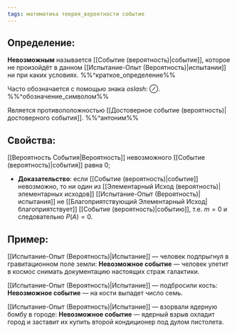 ```yaml
---
tags: математика теория_вероятности событие
---
```

## Определение:
**Невозможным** называется [[Событие (вероятность)|событие]], которое не произойдёт в данном [[Испытание-Опыт (Вероятность)|испытании]] ни при каких условиях.
%%^краткое_определение%%

Часто обозначается с помощью знака *oslash*: $\oslash$.
%%^обозначение_символом%%

Является противоположностью [[Достоверное событие (вероятность)|достоверного события]].
%%^антоним%%

## Свойства:
[[Вероятность События|Вероятность]] невозможного [[Событие (вероятность)|события]] равна $0$;
* **Доказательство**: если [[Событие (вероятность)|событие]] невозможно, то ни один из [[Элементарный Исход (вероятность)|элементарных исходов]] [[Испытание-Опыт (Вероятность)|испытания]] не [[Благоприятствующий Элементарный Исход|благоприятствует]] [[Событие (вероятность)|событию]], т.е. $m = 0$ и следовательно $P(A) = 0$.

## Пример:
[[Испытание-Опыт (Вероятность)|Испытание]] — человек подпрыгнул в гравитационном поле земли:
**Невозможное событие** — человек улетит в космос снимать документацию настоящих страж галактики.

[[Испытание-Опыт (Вероятность)|Испытание]] — подбросили кость:
**Невозможное событие** — на кости выпадет число семь.

[[Испытание-Опыт (Вероятность)|Испытание]] — взорвали ядерную бомбу в городе:
**Невозможное событие** — ядерный взрыв охладит город и заставит их купить второй кондиционер под дулом пистолета.